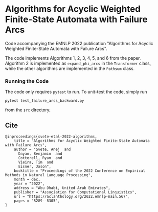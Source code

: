 # Algorithms for Acyclic Weighted Finite-State Automata with Failure Arcs
Code accompanying the EMNLP 2022 publication "Algorithms for Acyclic Weighted Finite-State Automata with Failure Arcs".

The code implements Algorithms 1, 2, 3, 4, 5, and 6 from the paper.
Algorithm 2 is implemented as `expand_phi_arcs` in the `Transformer` class, while the other algorithms are implemented in the `Pathsum` class.

### Running the Code
The code only requires `pytest` to run. To unit-test the code, simply run 
```
pytest test_failure_arcs_backward.py
```
from the `src` directory.

## Cite
```
@inproceedings{svete-etal-2022-algorithms,
    title = "Algorithms for Acyclic Weighted Finite-State Automata with Failure Arcs",
    author = "Svete, Anej  and
      Dayan, Benjamin  and
      Cotterell, Ryan  and
      Vieira, Tim  and
      Eisner, Jason",
    booktitle = "Proceedings of the 2022 Conference on Empirical Methods in Natural Language Processing",
    month = dec,
    year = "2022",
    address = "Abu Dhabi, United Arab Emirates",
    publisher = "Association for Computational Linguistics",
    url = "https://aclanthology.org/2022.emnlp-main.567",
    pages = "8289--8305",
}
```
